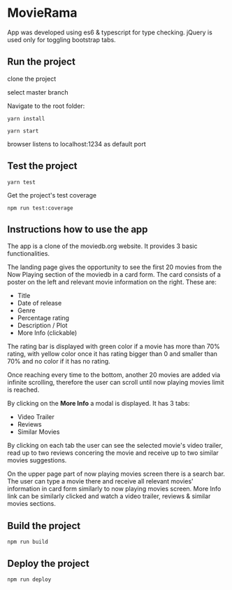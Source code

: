 # MovieRama

App was developed using es6 & typescript for type checking.
jQuery is used only for toggling bootstrap tabs.

## Run the project

clone the project

select master branch

Navigate to the root folder:

```
yarn install
```

```
yarn start
```

browser listens to localhost:1234 as default port

## Test the project

```
yarn test
```

Get the project's test coverage

```
npm run test:coverage
```

## Instructions how to use the app

The app is a clone of the moviedb.org website. It provides 3 basic functionalities.

The landing page gives the opportunity to see the first 20 movies from the Now Playing section of the moviedb in a card form. The card consists of a poster on the left and relevant movie information on the right. These are:

-   Title
-   Date of release
-   Genre
-   Percentage rating
-   Description / Plot
-   More Info (clickable)

The rating bar is displayed with green color if a movie has more than 70% rating, with yellow color once it has rating bigger than 0 and smaller than 70% and no color if it has no rating.

Once reaching every time to the bottom, another 20 movies are added via infinite scrolling, therefore the user can scroll until now playing movies limit is reached.

By clicking on the **More Info** a modal is displayed. It has 3 tabs:

-   Video Trailer
-   Reviews
-   Similar Movies

By clicking on each tab the user can see the selected movie's video trailer, read up to two reviews concering the movie and receive up to two similar movies suggestions.

On the upper page part of now playing movies screen there is a search bar. The user can type a movie there and receive all relevant movies' information in card form similarly to now playing movies screen. More Info link can be similarly clicked and watch a video trailer, reviews & similar movies sections.

## Build the project

```
npm run build
```

## Deploy the project

```
npm run deploy
```

